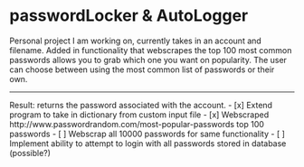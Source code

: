 # passwordLocker & AutoLogger

Personal project I am working on, currently takes in an account and filename. Added in functionality that webscrapes the top 100 most common passwords allows you to grab which one you want on popularity. The user can choose between using the most common list of passwords or their own. 
<hr>
Result: returns the password associated with the account. 
- [x] Extend program to take in dictionary from custom input file
- [x] Webscraped http://www.passwordrandom.com/most-popular-passwords top 100 passwords
- [ ] Webscrap all 10000 passwords for same functionality
- [ ] Implement ability to attempt to login with all passwords stored in database (possible?) 
